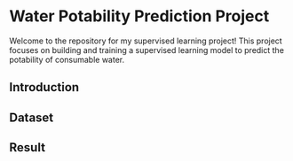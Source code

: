 # Water Potability Prediction Project

Welcome to the repository for my supervised learning project! This project focuses on building and training a supervised learning model to predict the potability of consumable water.



## Introduction



## Dataset



## Result
